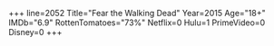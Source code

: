 +++
line=2052
Title="Fear the Walking Dead"
Year=2015
Age="18+"
IMDb="6.9"
RottenTomatoes="73%"
Netflix=0
Hulu=1
PrimeVideo=0
Disney=0
+++

